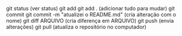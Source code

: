 git status (ver status)
git add
git add . (adicionar tudo para mudar)
git commit 
git commit -m "atualizei o README.md" (cria alteração com o nome)
git diff ARQUIVO (cria diferença em ARQUIVO)
git push (envia alterações)
git pull (atualiza o repositório no computador)
